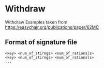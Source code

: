 Withdraw
========

Withdraw Examples taken from https://easychair.org/publications/paper/62MC

Format of signature file
------------------------

```
<key> <num_of_stirngs> <num_of_rationals>
<key> <num_of_stirngs> <num_of_rationals>
...
```



